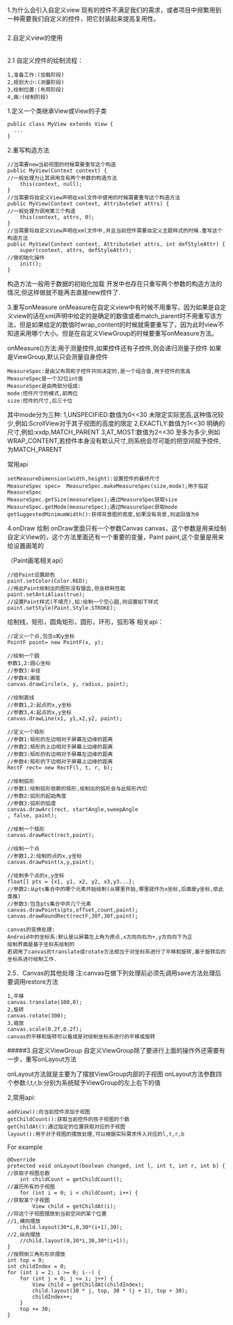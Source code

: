 <!--
author: 冷火-王胜 
date: 2017-2-28 
title: 自定义View学习总结(一)
tags: Android View
category: Android
status: publish 
-->
#####
1.为什么会引入自定义view
现有的控件不满足我们的需求，或者项目中频繁用到一种需要我们自定义的控件，把它封装起来提高复用性。
#####
2.自定义view的使用
######
2.1 自定义控件的绘制流程：

    1,准备工作:(加载阶段)
    2,规划大小:(测量阶段)
    3,绘制位置:(布局阶段)
    4,画:(绘制阶段)
1.定义一个类继承View或View的子类

    public class MyView extends View {
      ...
    }
2.重写构造方法

    //当需要new当前视图的时候需要重写这个构造
	public MyView(Context context) {
    //一般处理为让其调用含有两个参数的构造方法
		this(context, null);
	}
    //当需要将自定义View声明在xml文件中使用的时候需要重写这个构造方法
	public MyView(Context context, AttributeSet attrs) {
    //一般处理为调用第三个构造
		this(context, attrs, 0);
	}
    //当需要将自定义View声明在xml文件中,并且当前控件需要自定义主题样式的时候.重写这个构造方法
	public MyView(Context context, AttributeSet attrs, int defStyleAttr) {
		super(context, attrs, defStyleAttr);
    //做初始化操作
		init();
	}
构造方法一般用于数据的初始化加载
开发中也存在只重写两个参数的构造方法的情况,但这样做就不能再去直接new控件了.

3.重写onMeasure
onMeasure在自定义view中有时候不用重写，因为如果是自定义view的话在xml声明中给定的是确定的数值或者match_parent时不用重写该方法，但是如果给定的数值时wrap_content的时候就需要重写了，因为此时view不知道采用哪个大小。但是在自定义ViewGroup的时候要重写onMeasure方法。

onMeasure()方法:用于测量控件,如果控件还有子控件,则会递归测量子控件
如果是ViewGroup,默认只会测量自身控件

    MeasureSpec:是由父布局和子控件共同决定的,是一个组合值,用于控件的宽高
    MeasureSpec是一个32位int值
    MeasureSpec是由两部分组成:
    mode:控件尺寸的模式,前两位
    size:控件的尺寸,后三十位


其中mode分为三种:
1,UNSPECIFIED:数值为0<<30
未限定实际宽高,这种情况较少,例如:ScrollView对于其子视图的高度的限定
2,EXACTLY:数值为1<<30
明确的尺寸,例如:xxdp,MATCH_PARENT
3,AT_MOST:数值为2<<30
至多为多少,例如WRAP_CONTENT,若控件本身没有默认尺寸,则系统会尽可能的把空间赋予控件,为MATCH_PARENT

常用api

    setMeasureDimension(width,height):设置控件的最终尺寸
    MeasureSpec spec=  MeasureSpec.makeMeasureSpec(size,mode);用于指定MeasureSpec
    MeasureSpec.getSize(measureSpec);通过MeasureSpec获取size
    MeasureSpec.getMode(measureSpec);通过MeasureSpec获取mode
    getSuggestedMinimumWidth():获得背景图的宽度,如果没有背景,则返回值为0
4.onDraw 绘制
onDraw里面只有一个参数Canvas canvas，这个参数是用来绘制自定义View的，这个方法里面还有一个重要的变量，Paint paint,这个变量是用来给设置画笔的

（Paint画笔相关api）

    //给Paint设置颜色
    paint.setColor(Color.RED);
    //用此Paint绘制出的图形没有锯齿,但会损耗性能
    paint.setAntiAlias(true);
    //设置Paint样式(不填充),如:绘制一个空心圆,则设置如下样式
    paint.setStyle(Paint.Style.STROKE);

绘制线，矩形，圆角矩形，圆形，环形，弧形等
相关api：

    //定义一个点,包含x和y坐标
    PointF point= new PointF(x, y);

    //绘制一个圆
    参数1,2:圆心坐标
    //参数3:半径
    //参数4:画笔
    canvas.drawCircle(x, y, radius, paint);

    //绘制直线
    //参数1,2:起点的x,y坐标
    //参数3,4:起点的x,y坐标
    canvas.drawLine(x1, y1,x2,y2, paint);

    //定义一个矩形
    //参数1:矩形的左边相对于屏幕左边缘的距离
    //参数2:矩形的上边相对于屏幕上边缘的距离
    //参数3:矩形的右边相对于屏幕左边缘的距离
    //参数4:矩形的下边相对于屏幕上边缘的距离
    RectF rect= new RectF(l, t, r, b);

    //绘制弧形
    //参数1:绘制弧形依赖的矩形,绘制出的弧形会与此矩形内切
    //参数2:弧形的起始角度
    //参数3:弧形的弧度
    canvas.drawArc(rect, startAngle,sweepAngle
    , false, paint);

    //绘制一个矩形
    canvas.drawRect(rect,paint);

    //绘制一个点
    //参数1,2:绘制的点的x,y坐标
    canvas.drawPoint(x,y,paint);

    //绘制多个点的x,y坐标
    float[] pts = {x1, y1, x2, y2, x3,y3...};
    //参数2:从pts集合中的哪个元素开始绘制(从哪里开始,哪里就作为x坐标,后面是y坐标,依此类推)
    //参数3:包含pts集合中共几个元素
    canvas.drawPoints(pts,offset,count,paint);
    canvas.drawRoundRect(rectF,30f,30f,paint);

    canvas的变换处理:
    Android中的坐标系:默认是以屏幕左上角为原点,x方向向右为+,y方向向下为正
    绘制界面是基于坐标系绘制的
    若调用了canvas的translate或rotate方法相当于对坐标系进行了平移和旋转,基于旋转后的坐标系进行绘制工作.
2.5．Canvas的其他处理
注:canvas在做下列处理前必须先调用save方法处理后要调用restore方法

    1,平移
    canvas.translate(100,0);
    2,旋转
    canvas.rotate(300);
    3,缩放
    canvas.scale(0.2f,0.2f);
    canvas的平移和旋转可以看成是对绘制坐标系进行的平移或旋转

#####3.自定义ViewGroup
自定义ViewGroup除了要进行上面的操作外还需要有一步，重写onLayout方法

onLayout方法就是主要为了摆放ViewGroup内部的子视图
onLayout方法参数四个参数:l,t,r,b:分别为系统赋予ViewGroup的左上右下的值  

2,常用api:

    addView():向当前控件添加子视图
    getChildCount():获取当前控件的孩子视图的个数
    getChildAt():通过指定的位置获取对应的子视图
    layout():用于对子视图的摆放处理,可以根据实际需求传入对应的l,t,r,b
For example

    @Override
    protected void onLayout(boolean changed, int l, int t, int r, int b) {
    //获取子视图总数
	    int childCount = getChildCount();
    //遍历所有的子视图
	    for (int i = 0; i < childCount; i++) {
    //获取某个子视图
		    View child = getChildAt(i);
    //将这个子视图摆放到当前空间的某个位置
    //1,横向摆放
		child.layout(30*i,0,30*(i+1),30);
    //2,纵向摆放
		//child.layout(0,30*i,30,30*(i+1));
	}
    //按照倒三角形形状摆放
	int top = 0;
	int childIndex = 0;
	for (int i = 2; i >= 0; i--) {
		for (int j = 0; j <= i; j++) {
			View child = getChildAt(childIndex);
			child.layout(30 * j, top, 30 * (j + 1), top + 30);
			childIndex++;
		}
		top += 30;
	}
